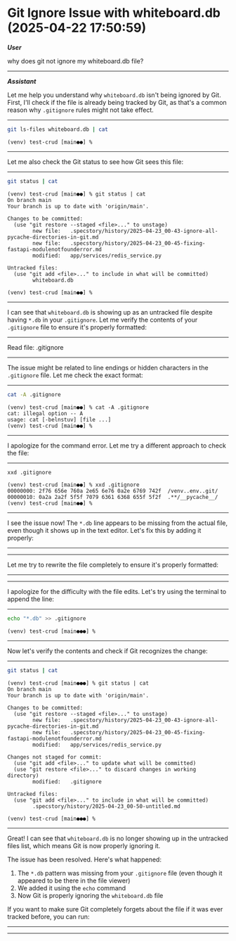 <!-- Generated by SpecStory -->

# Git Ignore Issue with whiteboard.db (2025-04-22 17:50:59)

_**User**_

why does git not ignore my whiteboard.db file?

---

_**Assistant**_

Let me help you understand why `whiteboard.db` isn't being ignored by Git. First, I'll check if the file is already being tracked by Git, as that's a common reason why `.gitignore` rules might not take effect.

---

```bash
git ls-files whiteboard.db | cat
```

```
(venv) test-crud [main●●] % 

```

---

Let me also check the Git status to see how Git sees this file:

---

```bash
git status | cat
```

```
(venv) test-crud [main●●] % git status | cat
On branch main
Your branch is up to date with 'origin/main'.

Changes to be committed:
  (use "git restore --staged <file>..." to unstage)
        new file:   .specstory/history/2025-04-23_00-43-ignore-all-pycache-directories-in-git.md
        new file:   .specstory/history/2025-04-23_00-45-fixing-fastapi-modulenotfounderror.md
        modified:   app/services/redis_service.py

Untracked files:
  (use "git add <file>..." to include in what will be committed)
        whiteboard.db

(venv) test-crud [main●●] %
```

---

I can see that `whiteboard.db` is showing up as an untracked file despite having `*.db` in your `.gitignore`. Let me verify the contents of your `.gitignore` file to ensure it's properly formatted:

---

Read file: .gitignore

---

The issue might be related to line endings or hidden characters in the `.gitignore` file. Let me check the exact format:

---

```bash
cat -A .gitignore
```

```
(venv) test-crud [main●●] % cat -A .gitignore
cat: illegal option -- A
usage: cat [-belnstuv] [file ...]
(venv) test-crud [main●●] %
```

---

I apologize for the command error. Let me try a different approach to check the file:

---

```bash
xxd .gitignore
```

```
(venv) test-crud [main●●] % xxd .gitignore
00000000: 2f76 656e 760a 2e65 6e76 0a2e 6769 742f  /venv..env..git/
00000010: 0a2a 2a2f 5f5f 7079 6361 6368 655f 5f2f  .**/__pycache__/
(venv) test-crud [main●●] %
```

---

I see the issue now! The `*.db` line appears to be missing from the actual file, even though it shows up in the text editor. Let's fix this by adding it properly:

---



---

Let me try to rewrite the file completely to ensure it's properly formatted:

---



---

I apologize for the difficulty with the file edits. Let's try using the terminal to append the line:

---

```bash
echo "*.db" >> .gitignore
```

```
(venv) test-crud [main●●●] % 

```

---

Now let's verify the contents and check if Git recognizes the change:

---

```bash
git status | cat
```

```
(venv) test-crud [main●●●] % git status | cat
On branch main
Your branch is up to date with 'origin/main'.

Changes to be committed:
  (use "git restore --staged <file>..." to unstage)
        new file:   .specstory/history/2025-04-23_00-43-ignore-all-pycache-directories-in-git.md
        new file:   .specstory/history/2025-04-23_00-45-fixing-fastapi-modulenotfounderror.md
        modified:   app/services/redis_service.py

Changes not staged for commit:
  (use "git add <file>..." to update what will be committed)
  (use "git restore <file>..." to discard changes in working directory)
        modified:   .gitignore

Untracked files:
  (use "git add <file>..." to include in what will be committed)
        .specstory/history/2025-04-23_00-50-untitled.md

(venv) test-crud [main●●●] %
```

---

Great! I can see that `whiteboard.db` is no longer showing up in the untracked files list, which means Git is now properly ignoring it.

The issue has been resolved. Here's what happened:
1. The `*.db` pattern was missing from your `.gitignore` file (even though it appeared to be there in the file viewer)
2. We added it using the `echo` command
3. Now Git is properly ignoring the `whiteboard.db` file

If you want to make sure Git completely forgets about the file if it was ever tracked before, you can run:

---



---

